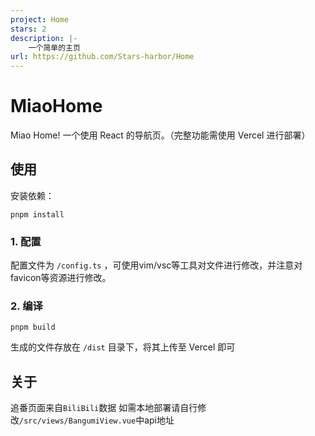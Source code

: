 ```yaml
---
project: Home
stars: 2
description: |-
    一个简单的主页
url: https://github.com/Stars-harbor/Home
---
```


# MiaoHome
Miao Home! 一个使用 React 的导航页。（完整功能需使用 Vercel 进行部署）
## 使用

安装依赖：

```shell
pnpm install
```

### 1. 配置

配置文件为 `/config.ts` ，可使用vim/vsc等工具对文件进行修改，并注意对favicon等资源进行修改。

### 2. 编译

```shell
pnpm build
```

生成的文件存放在 `/dist` 目录下，将其上传至 Vercel 即可

## 关于

追番页面来自`BiliBili`数据
如需本地部署请自行修改`/src/views/BangumiView.vue`中api地址


